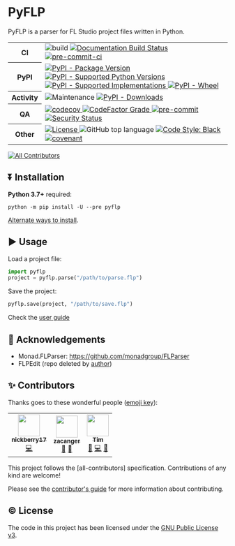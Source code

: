 # PyFLP

PyFLP is a parser for FL Studio project files written in Python.

<!-- SHIELDS -->
<!-- markdownlint-disable -->
<table>
  <colgroup>
    <col style="width: 10%;"/>
    <col style="width: 90%;"/>
  </colgroup>
  <tbody>
    <tr>
      <th>CI</th>
      <td>
        <img alt="build" src="https://img.shields.io/github/workflow/status/demberto/pyflp/main"/>
        <a href="https://pyflp.readthedocs.io/en/latest/">
          <img alt="Documentation Build Status" src="https://img.shields.io/readthedocs/pyflp/latest?logo=read-the-docs"/>
        </a>
        <a href="https://results.pre-commit.ci/latest/github/demberto/PyFLP/master">
          <img alt="pre-commit-ci" src="https://results.pre-commit.ci/badge/github/demberto/PyFLP/master.svg"/>
        </a>
      </td>
    </tr>
    <tr>
      <th>PyPI</th>
      <td>
        <a href="https://pypi.org/project/PyFLP">
          <img alt="PyPI - Package Version" src="https://img.shields.io/pypi/v/PyFLP"/>
        </a>
        <a href="https://pypi.org/project/PyFLP">
          <img alt="PyPI - Supported Python Versions" src="https://img.shields.io/pypi/pyversions/PyFLP?logo=python&amp;logoColor=white"/>
        </a>
        <a href="https://pypi.org/project/PyFLP">
          <img alt="PyPI - Supported Implementations" src="https://img.shields.io/pypi/implementation/PyFLP"/>
        </a>
        <a href="https://pypi.org/project/PyFLP">
          <img alt="PyPI - Wheel" src="https://img.shields.io/pypi/wheel/PyFLP"/>
        </a>
      </td>
    </tr>
    <tr>
      <th>Activity</th>
      <td>
        <img alt="Maintenance" src="https://img.shields.io/maintenance/yes/2022"/>
        <a href="https://pypistats.org/packages/pyflp">
          <img alt="PyPI - Downloads" src="https://img.shields.io/pypi/dm/PyFLP"/>
        </a>
      </td>
    </tr>
    <tr>
      <th>QA</th>
      <td>
        <a href="https://codecov.io/gh/demberto/PyFLP">
          <img alt="codecov" src="https://codecov.io/gh/demberto/PyFLP/branch/master/graph/badge.svg?token=RGSRMMF8PF"/>
        </a>
        <a href="https://codefactor.io/repository/github/demberto/PyFLP">
          <img alt="CodeFactor Grade" src="https://img.shields.io/codefactor/grade/github/demberto/PyFLP?logo=codefactor"/>
        </a>
        <a href="https://github.com/pre-commit/pre-commit">
          <img alt="pre-commit" src="https://img.shields.io/badge/pre--commit-enabled-brightgreen?logo=pre-commit&amp;logoColor=white"/>
        </a>
        <a href="https://github.com/PyCQA/bandit">
          <img alt="Security Status" src="https://img.shields.io/badge/security-bandit-yellow.svg"/>
        </a>
      </td>
    </tr>
    <tr>
      <th>Other</th>
      <td>
        <a href="https://github.com/demberto/PyFLP/blob/master/LICENSE">
          <img alt="License" src="https://img.shields.io/github/license/demberto/PyFLP"/>
        </a>
        <img alt="GitHub top language" src="https://img.shields.io/github/languages/top/demberto/PyFLP"/>
        <a href="https://github.com/psf/black">
          <img alt="Code Style: Black" src="https://img.shields.io/badge/code%20style-black-black"/>
        </a>
        <a href="https://github.com/demberto/PyFLP/blob/master/CODE_OF_CONDUCT.md">
          <img alt="covenant" src="https://img.shields.io/badge/Contributor%20Covenant-2.1-4baaaa.svg"/>
        </a>
      </td>
    </tr>
  </tbody>
</table>
<!-- markdownlint-restore -->

<!-- ALL-CONTRIBUTORS-BADGE:START - Do not remove or modify this section -->
[![All Contributors](https://img.shields.io/badge/all_contributors-3-orange.svg?style=flat-square)](#contributors-)
<!-- ALL-CONTRIBUTORS-BADGE:END -->

## ⏬ Installation

**Python 3.7+** required:

```console
python -m pip install -U --pre pyflp
```

[Alternate ways to install](https://pyflp.rtfd.io/).

## ▶ Usage

Load a project file:

```py
import pyflp
project = pyflp.parse("/path/to/parse.flp")
```

Save the project:

```py
pyflp.save(project, "/path/to/save.flp")
```

Check the [user guide](https://pyflp.rtfd.io/en/latest/user-guide.html)

## 🙏 Acknowledgements

- Monad.FLParser: <https://github.com/monadgroup/FLParser>
- FLPEdit (repo deleted by [author](https://github.com/roadcrewworker))

## ✨ Contributors

Thanks goes to these wonderful people ([emoji key](https://allcontributors.org/docs/en/emoji-key)):

<!-- ALL-CONTRIBUTORS-LIST:START - Do not remove or modify this section -->
<!-- prettier-ignore-start -->
<!-- markdownlint-disable -->
<table>
  <tbody>
    <tr>
      <td align="center"><a href="https://github.com/nickberry17"><img src="https://avatars.githubusercontent.com/u/18670565?v=4?s=50" width="50px;" alt=""/><br /><sub><b>nickberry17</b></sub></a><br /><a href="https://github.com/demberto/PyFLP/commits?author=nickberry17" title="Code">💻</a></td>
      <td align="center"><a href="https://github.com/zacanger"><img src="https://avatars.githubusercontent.com/u/12520493?v=4?s=50" width="50px;" alt=""/><br /><sub><b>zacanger</b></sub></a><br /><a href="https://github.com/demberto/PyFLP/issues?q=author%3Azacanger" title="Bug reports">🐛</a> <a href="https://github.com/demberto/PyFLP/commits?author=zacanger" title="Documentation">📖</a></td>
      <td align="center"><a href="https://github.com/ttaschke"><img src="https://avatars.githubusercontent.com/u/7067750?v=4?s=50" width="50px;" alt=""/><br /><sub><b>Tim</b></sub></a><br /><a href="https://github.com/demberto/PyFLP/commits?author=ttaschke" title="Documentation">📖</a> <a href="https://github.com/demberto/PyFLP/commits?author=ttaschke" title="Code">💻</a> <a href="#maintenance-ttaschke" title="Maintenance">🚧</a></td>
    </tr>
  </tbody>
</table>

<!-- markdownlint-restore -->
<!-- prettier-ignore-end -->

<!-- ALL-CONTRIBUTORS-LIST:END -->

This project follows the [all-contributors] specification. Contributions of
any kind are welcome!

Please see the [contributor's guide][contributors-guide] for more information
about contributing.

## © License

The code in this project has been licensed under the [GNU Public License v3][gpl3].

<!-- LINKS -->
[contributors-guide]: https://pyflp.readthedocs.io/en/latest/contributing.html
[gpl3]: https://www.gnu.org/licenses/gpl-3.0.en.html
